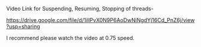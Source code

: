 Video Link for Suspending, Resuming, Stopping of threads- 

https://drive.google.com/file/d/1illPvX0N9P6AoDwNiNgdYj16Cd_PnZ6j/view?usp=sharing

I recommend please watch the video at 0.75 speed. 
